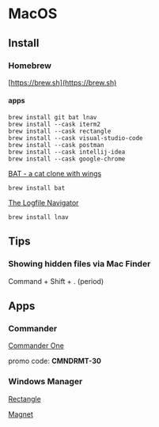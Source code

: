 # MacOS

## Install

### Homebrew

[https://brew.sh](https://brew.sh)

#### apps

```
brew install git bat lnav
brew install --cask iterm2
brew install --cask rectangle
brew install --cask visual-studio-code
brew install --cask postman
brew install --cask intellij-idea
brew install --cask google-chrome
```

[BAT - a cat clone with wings](https://github.com/sharkdp/bat)
```
brew install bat
```

[The Logfile Navigator](https://lnav.org/)
```
brew install lnav
```

## Tips

### Showing hidden files via Mac Finder

Command + Shift + . (period) 

## Apps

### Commander

[Commander One](https://mac.eltima.com/commander-one-purchase.html)

promo code: **CMNDRMT-30**

### Windows Manager

[Rectangle](https://rectangleapp.com/)

[Magnet](https://apps.apple.com/us/app/magnet/id441258766?mt=12)
